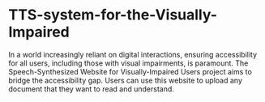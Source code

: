 # TTS-system-for-the-Visually-Impaired

In a world increasingly reliant on digital interactions, ensuring accessibility for all users, including those with visual impairments, is paramount. The Speech-Synthesized Website for Visually-Impaired Users project aims to bridge the accessibility gap. Users can use this website to upload any document that they want to read and understand.
